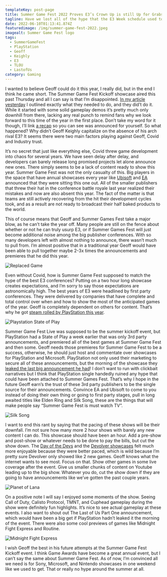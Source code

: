 ```yaml
---
templateKey: post-page
title: Summer Game Fest 2022 Proves E3’s Crown Up is still Up for Grabs
tagline: Have we lost all of the hype that the E3 Week schedule used to bring?
date: 2022-06-10T01:13:41.874Z
featuredimage: /img/summer-game-fest-2022.jpeg
imagealt: Summer Game Fest logo
tags:
  - SummerGameFest
  - PlayStation
  - Geoff
  - Keighly
  - E3
  - TLOU
  - LastofUs
category: Gaming
---
```

I wanted to believe Geoff could do it this year, I really did, but in the end I think he came short. The Summer Game Fest Kickoff showcase aired this past Thursday and all I can say is that I’m disappointed. [In my article yesterday](https://cantpause.com/articles/playstation%E2%80%99s-state-of-play-set-a-high-bar-for-not-e3-week/) I outlined exactly what they needed to do, and they did’t do it. While it started with some solid gameplay demos it’s pretty much only downhill from there, lacking any real punch to remind fans why we look forward to this time of the year in the first place. Don’t take my word for it though, I’ll link [a recap](https://www.destructoid.com/recap-everything-that-happened-at-summer-game-fest-2022/) so you can see was announced for yourself. So what happened? Why didn’t Geoff Keighly capitalize on the absence of his arch rival E3? It seems there were two main factors playing against Geoff, Covid and Industry trust.

It’s no secret that just like everything else, Covid threw game development into chaos for several years. We have seen delay after delay, and developers can barely release long promised projects let alone announce new ones. There simply seems to be a lack of content ready to show this year. Summer Game Fest was not the only casualty of this. Big players in the space that have annual showcases every year like [Ubisoft](https://www.vg247.com/ubisoft-e3-summer-2022-no-show) and [EA](https://www.ign.com/articles/ea-play-2022-canceled) announced that they were sitting this one out. All of the smaller publishers that threw their hat in the conference battle royale last year realized their mistakes and now are also absent this year. The fact of the matter is that teams are still actively recovering from the hit their development cycles took, and as a result are not ready to broadcast their half baked products to the world.

This of course means that Geoff and Summer Games Fest take a major blow, as he can’t take the year off. Many people are still on the fence about whether or not he can truly usurp E3, or if Summer Games Fest will just become additional noise among the big publisher conferences. With so many developers left with almost nothing to announce, there wasn’t much to pull from. I’m almost positive that in a traditional year Geoff would have been able to pull together maybe 2-3x times the announcements and premieres that he did this year.



![Replaced Game](/img/ss_41f681548de388a477a1f930fe3b3997a912098a.jpeg "Replaced Game")



Even without Covid, how is Summer Game Fest supposed to match the hype of the best E3 conferences? Putting on a two hour long showcase creates expectations, and I’m sorry to say those expectations are astronomically high. The best years of E3 were headlined by first party conferences. They were delivered by companies that have complete and total control over when and how to show the most of the anticipated games of the year. Geoff is completely dependent on others for content. That’s why he got [steam rolled by PlayStation this year](https://cantpause.com/articles/playstation%E2%80%99s-state-of-play-set-a-high-bar-for-not-e3-week/).



![Playstation State of Play](/img/state-of-play-june-22.jpeg "Playstation State of Play")



Summer Game Fest Live was supposed to be the summer kickoff event, but PlayStation had a State of Play a week earlier that was only 3rd party announcements, and premiered all of the best games at Summer Game Fest and then some. Geoff needs those premieres for Summer Game Fest to be a success, otherwise, he should just host and commentate over showcases for PlayStation and Microsoft. PlayStation not only used their marketing to secure all of these announcements, but the morning of the showcase they [leaked the last big announcement he had](https://www.ign.com/articles/last-of-us-ps5-remake-leaks-part-1-september-release-date)! I don’t want to run with clickbait narratives but I think that PlayStation single handedly ruined any hype that could have been attached to Summer Games Fest. That’s why I hope in the future Geoff earn’s the trust of these 3rd party publishers to be the single source for their announcements. Convince EA and Ubisoft to come to you instead of doing their own thing or going to first party stages, pull in long awaited titles like Elden Ring and Silk Song, these are the things that will make people say “Summer Game Fest is must watch TV”.



![Silk Song ](/img/fpkbja7bxmsagldz2tzwje.jpeg "Silk Song ")



I want to end this rant by saying that the pacing of these shows will be their downfall. I’m not sure how many more 2 hour shows with barely any new content I can do. This showcase should have been an hour. Add a pre-show and post-show or whatever needs to be done to pay the bills, but cut the show down. The [Day of the Devs](https://www.polygon.com/23160020/summer-game-fest-day-of-the-devs-double-fine-iam8bit) and the [Devolver showcases](https://www.ign.com/articles/devolver-summer-showcase-2022-everything-announced-revealed) felt much more enjoyable because they were better paced, which is wild because I’m pretty sure Devolver only showed like 2 new games. Geoff knows what the internet wants to see most. Focus on that. Show other games in some live coverage after the event. Give us smaller chunks of content on Youtube leading up to the big show. Whatever you do, cut the show down if they are going to have announcements like we’ve gotten the past couple years.



![Planet of Lana](/img/share_image.jpeg "Planet of Lana")



On a positive note I will say I enjoyed some moments of the show. Seeing Call of Duty, Calisto Protocol, TMNT, and Cuphead gameplay during the show were definitely fun highlights. It’s nice to see actual gameplay at these events. I also want to shout out The Last of Us Part One announcement, which would have been a big get if PlayStation hadn’t leaked it the morning of the event. There were also some cool previews of games like Midnight Fight Express and Routine.



![Midnight Fight Express](/img/mfe1.jpeg "Midnight Fight Express")



I wish Geoff the best in his future attempts at the Summer Game Fest Kickoff event. I think Game Awards have become a great annual event, but I can’t say the same about Summer Game Fest. As of now, I’m convinced all we need is for Sony, Microsoft, and Nintendo showcases in one weekend like we used to get. That or really no hype around the summer at all.